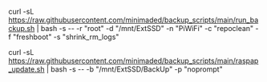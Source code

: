 curl -sL https://raw.githubusercontent.com/minimaded/backup_scripts/main/run_backup.sh | bash -s -- -r "root" -d "/mnt/ExtSSD" -n "PiWiFi" -c "repoclean" -f "freshboot" -s "shrink_rm_logs"

curl -sL https://raw.githubusercontent.com/minimaded/backup_scripts/main/raspap_update.sh | bash -s -- -b "/mnt/ExtSSD/BackUp" -p "noprompt"
